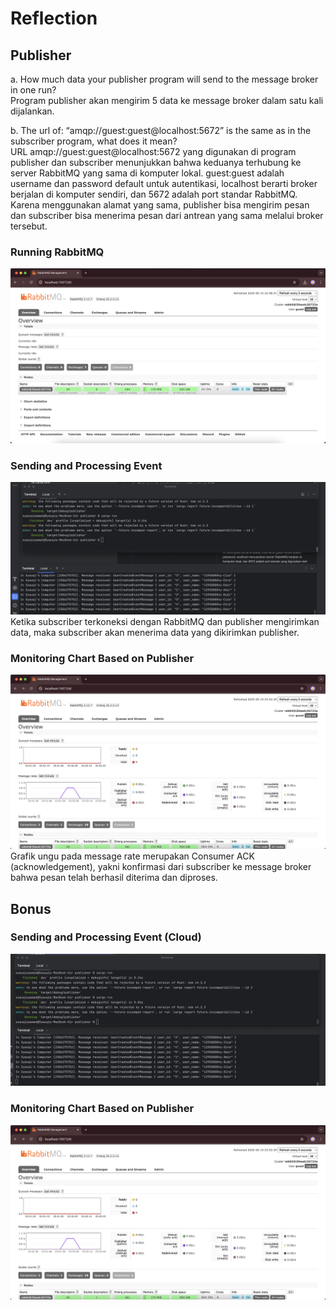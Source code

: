 # Reflection

## Publisher
a. How much data your publisher program will send to the message broker in one run? \
Program publisher akan mengirim 5 data ke message broker dalam satu kali dijalankan.

b. The url of: “amqp://guest:guest@localhost:5672” is the same as in the subscriber program, what does it mean? \
URL amqp://guest:guest@localhost:5672 yang digunakan di program publisher dan subscriber menunjukkan bahwa keduanya terhubung ke server RabbitMQ yang sama di komputer lokal. guest:guest adalah username dan password default untuk autentikasi, localhost berarti broker berjalan di komputer sendiri, dan 5672 adalah port standar RabbitMQ. Karena menggunakan alamat yang sama, publisher bisa mengirim pesan dan subscriber bisa menerima pesan dari antrean yang sama melalui broker tersebut.

### Running RabbitMQ
![Running RabbitMQ as message broker](image/RunningRabbitMQ.png)

### Sending and Processing Event
![Sending and processing event](image/SendingAndProcessingEvent.png)
Ketika subscriber terkoneksi dengan RabbitMQ dan publisher mengirimkan data, maka subscriber akan menerima data yang dikirimkan publisher.

### Monitoring Chart Based on Publisher
![Monitoring chart based on publisher](image/MonitoringChartBasedOnPublisher.png)
Grafik ungu pada message rate merupakan Consumer ACK (acknowledgement), yakni konfirmasi dari subscriber ke message broker bahwa pesan telah berhasil diterima dan diproses.

## Bonus

### Sending and Processing Event (Cloud)
![Sending and processing event cloud](image/SendingAndProcessingEventCloud.png)

### Monitoring Chart Based on Publisher
![Monitoring chart based on publisher](image/MonitoringChartBasedOnPublisher.png)

